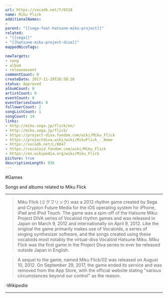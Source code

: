 ```yaml
---
url: https://vocadb.net/T/6518
name: Miku Flick
additionalNames: 
- 
parent: "[[sega-feat-hatsune-miku-project]]"
related:
- "[[sega]]"
- "[[hatsune-miku-project-diva]]"
mappedNicoTags:

newTargets:
- song
- album
- releaseevent
commentCount: 0
createDate: 2017-11-29T20:58:26
status: Approved
albumCount: 0
artistCount: 0
eventCount: 0
eventSeriesCount: 0
followerCount: 2
songListCount: 1
songCount: 14
links: 
- http://miku.sega.jp/flick/en/
- http://miku.sega.jp/flick/
- https://project-diva.fandom.com/wiki/Miku_Flick
- https://projectdiva.wiki/wiki/MikuFlick_-_Home
- https://vocadb.net/L/8047
- https://vocaloid.fandom.com/wiki/Miku_Flick
- https://en.wikipedia.org/wiki/Miku_Flick
picture: true
descriptionLength: 936
---
```


#Games

Songs and albums related to Miku Flick

___

> Miku Flick (ミクフリック) was a 2012 rhythm game created by Sega and Crypton Future Media for the iOS operating system for iPhone, iPad and iPod Touch.
The game was a spin-off of the Hatsune Miku: Project DIVA series of Vocaloid rhythm games and was released in Japan on March 9, 2012 and internationally on April 9, 2012.
Like the original the game primarily makes use of Vocaloids, a series of singing synthesizer software, and the songs created using these vocaloids most notably the virtual-diva Vocaloid Hatsune Miku.
Miku Flick was the first game in the Project Diva series to ever be released outside Japan in English.

> A sequel to the game, named Miku Flick/02 was released on August 10, 2012.
On September 29, 2017, the game ended its service and was removed from the App Store, with the official website stating "various circumstances beyond our control" as the reason.

*-Wikipedia*

---

